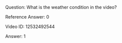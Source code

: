 Question: What is the weather condition in the video?

Reference Answer: 0

Video ID: 12532492544

Answer: 1

